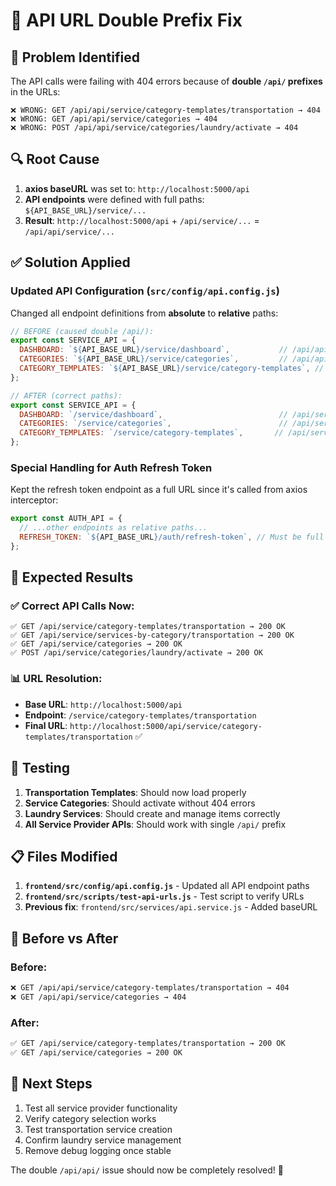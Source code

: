 # 🔧 API URL Double Prefix Fix

## 🚨 **Problem Identified**

The API calls were failing with 404 errors because of **double `/api/` prefixes** in the URLs:

```
❌ WRONG: GET /api/api/service/category-templates/transportation → 404
❌ WRONG: GET /api/api/service/categories → 404
❌ WRONG: POST /api/api/service/categories/laundry/activate → 404
```

## 🔍 **Root Cause**

1. **axios baseURL** was set to: `http://localhost:5000/api`
2. **API endpoints** were defined with full paths: `${API_BASE_URL}/service/...`
3. **Result**: `http://localhost:5000/api` + `/api/service/...` = `/api/api/service/...`

## ✅ **Solution Applied**

### **Updated API Configuration** (`src/config/api.config.js`)

Changed all endpoint definitions from **absolute** to **relative** paths:

```javascript
// BEFORE (caused double /api/):
export const SERVICE_API = {
  DASHBOARD: `${API_BASE_URL}/service/dashboard`,           // /api/api/service/dashboard
  CATEGORIES: `${API_BASE_URL}/service/categories`,         // /api/api/service/categories
  CATEGORY_TEMPLATES: `${API_BASE_URL}/service/category-templates`, // /api/api/service/category-templates
};

// AFTER (correct paths):
export const SERVICE_API = {
  DASHBOARD: `/service/dashboard`,                          // /api/service/dashboard
  CATEGORIES: `/service/categories`,                        // /api/service/categories
  CATEGORY_TEMPLATES: `/service/category-templates`,       // /api/service/category-templates
};
```

### **Special Handling for Auth Refresh Token**

Kept the refresh token endpoint as a full URL since it's called from axios interceptor:

```javascript
export const AUTH_API = {
  // ...other endpoints as relative paths...
  REFRESH_TOKEN: `${API_BASE_URL}/auth/refresh-token`, // Must be full URL for interceptor
};
```

## 🎯 **Expected Results**

### ✅ **Correct API Calls Now:**
```
✅ GET /api/service/category-templates/transportation → 200 OK
✅ GET /api/service/services-by-category/transportation → 200 OK
✅ GET /api/service/categories → 200 OK
✅ POST /api/service/categories/laundry/activate → 200 OK
```

### 📊 **URL Resolution:**
- **Base URL**: `http://localhost:5000/api`
- **Endpoint**: `/service/category-templates/transportation`
- **Final URL**: `http://localhost:5000/api/service/category-templates/transportation` ✅

## 🧪 **Testing**

1. **Transportation Templates**: Should now load properly
2. **Service Categories**: Should activate without 404 errors
3. **Laundry Services**: Should create and manage items correctly
4. **All Service Provider APIs**: Should work with single `/api/` prefix

## 📋 **Files Modified**

1. **`frontend/src/config/api.config.js`** - Updated all API endpoint paths
2. **`frontend/src/scripts/test-api-urls.js`** - Test script to verify URLs
3. **Previous fix**: `frontend/src/services/api.service.js` - Added baseURL

## 🔄 **Before vs After**

### Before:
```bash
❌ GET /api/api/service/category-templates/transportation → 404
❌ GET /api/api/service/categories → 404
```

### After:
```bash
✅ GET /api/service/category-templates/transportation → 200 OK
✅ GET /api/service/categories → 200 OK
```

## 🚀 **Next Steps**

1. Test all service provider functionality
2. Verify category selection works
3. Test transportation service creation
4. Confirm laundry service management
5. Remove debug logging once stable

The double `/api/api/` issue should now be completely resolved! 🎉
